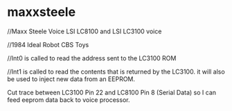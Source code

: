 # maxxsteele
//Maxx Steele Voice LSI LC8100 and LSI LC3100 voice 

//1984 Ideal Robot CBS Toys

//Int0 is called to read the address sent to the LC3100 ROM

//Int1 is called to read the contents that is returned by the LC3100.  it will also be used to inject new data from an EEPROM.

Cut trace between LC3100 Pin 22 and LC8100 Pin 8  (Serial Data) so I can feed eeprom data back to voice processor.

